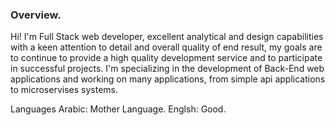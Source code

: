 <h3 style="color:#242424">Overview.</h3>
Hi! I'm Full Stack web developer, excellent analytical and design capabilities with a keen attention to detail and overall quality of end result, my goals are to continue to provide a high quality development service and to participate in successful projects. I'm specializing in the development of Back-End web applications and working on many applications, from simple api applications to microservises systems.

Languages
Arabic: Mother Language.
Englsh: Good.

<!---
luayjal/luayjal is a ✨ special ✨ repository because its `README.md` (this file) appears on your GitHub profile.
You can click the Preview link to take a look at your changes.
--->

